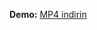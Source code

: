 
**Demo:** [MP4 indirin](https://github.com/erkancamli/zkspend/releases/latest/download/zkspend-claim.mp4)
